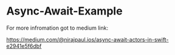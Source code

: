 # Async-Await-Example

For more infromation got to medium link:

https://medium.com/@nirajpaul.ios/async-await-actors-in-swift-e2941e5f6dbf
